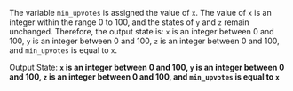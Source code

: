 The variable `min_upvotes` is assigned the value of `x`. The value of `x` is an integer within the range 0 to 100, and the states of `y` and `z` remain unchanged. Therefore, the output state is: `x` is an integer between 0 and 100, `y` is an integer between 0 and 100, `z` is an integer between 0 and 100, and `min_upvotes` is equal to `x`.

Output State: **`x` is an integer between 0 and 100, `y` is an integer between 0 and 100, `z` is an integer between 0 and 100, and `min_upvotes` is equal to `x`**